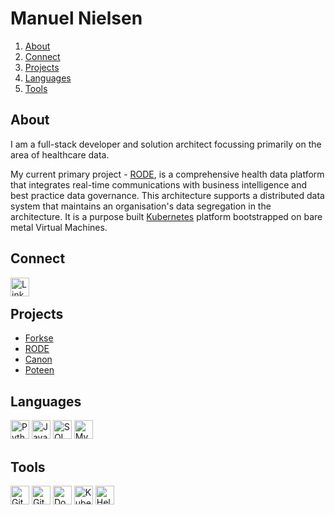 <!-- Project Links -->
[forske]: https://forske.org
[rode]: https://rode-dev.forske.org
[canon]: https://canon-dev.forske.org
[poteen]: https://poteen-dev.forske.org
<!-- Connect Links -->
[linkedin]: https://www.linkedin.com/in/manuel-nielsen-559a13129/
<!-- Language Links -->
[python]: https://www.python.org/
[javascript]: https://www.javascript.com/
[sql]: https://www.microsoft.com/en-us/sql-server
[mysql]: https://www.mysql.com/
<!-- Tool Links -->
[git]: https://git-scm.com/
[github]: https://github.com/
[docker]: https://www.docker.com/
[kubernetes]: https://kubernetes.io/
[helm]: https://helm.sh/
<!-- Internal Links -->
[about]: #About
[connect]: #Connect
[projects]: #Projects
[languages]: #Languages
[tools]: #Tools
<!-- Content -->
# Manuel Nielsen
1. [About][about]
2. [Connect][connect]
3. [Projects][projects]
4. [Languages][languages]
5. [Tools][tools]

## <span id='About'>About</span>
I am a full-stack developer and solution architect focussing primarily on the area of healthcare data.

My current primary project - [RODE][rode], is a comprehensive health data platform that integrates real-time communications with business intelligence and best practice data governance. This architecture supports a distributed data system that maintains an organisation's data segregation in the architecture. It is a purpose built [Kubernetes][kubernetes] platform bootstrapped on bare metal Virtual Machines.

## <span id='Connect'>Connect</span>
[<img align="left" width="30px" src="https://helm.forske.org/assets/.profile/linkedin.png" alt="LinkedIn" />][LinkedIn]<br/> 

## <span id='Projects'>Projects</span>
* [Forkse][forske]
* [RODE][rode]
* [Canon][canon]
* [Poteen][poteen]

## <span id='Languages'>Languages</span>
[<img height="30px" alt="Python" src="https://helm.forske.org/assets/.profile/python.png" />][python]
[<img height="30px" alt="JavaScript" src="https://helm.forske.org/assets/.profile/javascript.png" />][javascript]
[<img height="30px" alt="SQL" src="https://helm.forske.org/assets/.profile/sql.png" />][sql]
[<img height="30px" alt="MySQL" src="https://helm.forske.org/assets/.profile/mysql.png" />][mysql]

## <span id='Tools'>Tools</span>
[<img height="30px" alt="Git" src="https://helm.forske.org/assets/.profile/git.png" />][Git]
[<img width="30px" alt="GitHub" src="https://helm.forske.org/assets/.profile/github.png" />][GitHub]
[<img width="30px" alt="Docker" src="https://helm.forske.org/assets/.profile/docker.png" />][Docker]
[<img width="30px" alt="Kubernetes" src="https://helm.forske.org/assets/.profile/kubernetes.png" />][Kubernetes]
[<img width="30px" alt="Helm" src="https://helm.forske.org/assets/.profile/helm.svg" />][Helm]